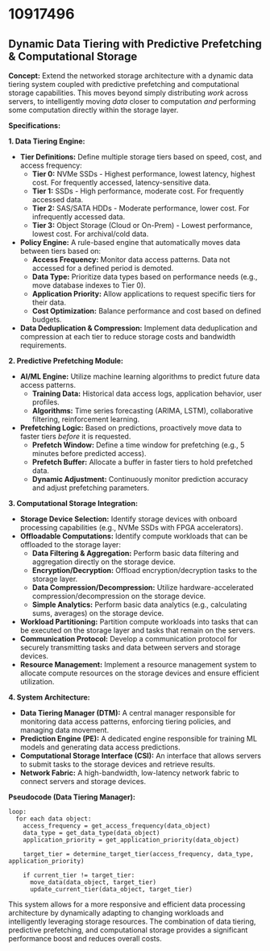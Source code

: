 # 10917496

## Dynamic Data Tiering with Predictive Prefetching & Computational Storage

**Concept:** Extend the networked storage architecture with a dynamic data tiering system coupled with predictive prefetching and computational storage capabilities. This moves beyond simply distributing *work* across servers, to intelligently moving *data* closer to computation *and* performing some computation directly within the storage layer.

**Specifications:**

**1. Data Tiering Engine:**

*   **Tier Definitions:** Define multiple storage tiers based on speed, cost, and access frequency:
    *   **Tier 0:** NVMe SSDs - Highest performance, lowest latency, highest cost. For frequently accessed, latency-sensitive data.
    *   **Tier 1:** SSDs - High performance, moderate cost. For frequently accessed data.
    *   **Tier 2:** SAS/SATA HDDs - Moderate performance, lower cost. For infrequently accessed data.
    *   **Tier 3:** Object Storage (Cloud or On-Prem) - Lowest performance, lowest cost. For archival/cold data.
*   **Policy Engine:**  A rule-based engine that automatically moves data between tiers based on:
    *   **Access Frequency:**  Monitor data access patterns.  Data not accessed for a defined period is demoted.
    *   **Data Type:**  Prioritize data types based on performance needs (e.g., move database indexes to Tier 0).
    *   **Application Priority:**  Allow applications to request specific tiers for their data.
    *   **Cost Optimization:** Balance performance and cost based on defined budgets.
*   **Data Deduplication & Compression:** Implement data deduplication and compression at each tier to reduce storage costs and bandwidth requirements.

**2. Predictive Prefetching Module:**

*   **AI/ML Engine:** Utilize machine learning algorithms to predict future data access patterns.
    *   **Training Data:**  Historical data access logs, application behavior, user profiles.
    *   **Algorithms:**  Time series forecasting (ARIMA, LSTM), collaborative filtering, reinforcement learning.
*   **Prefetching Logic:** Based on predictions, proactively move data to faster tiers *before* it is requested.
    *   **Prefetch Window:** Define a time window for prefetching (e.g., 5 minutes before predicted access).
    *   **Prefetch Buffer:** Allocate a buffer in faster tiers to hold prefetched data.
    *   **Dynamic Adjustment:** Continuously monitor prediction accuracy and adjust prefetching parameters.

**3. Computational Storage Integration:**

*   **Storage Device Selection:**  Identify storage devices with onboard processing capabilities (e.g., NVMe SSDs with FPGA accelerators).
*   **Offloadable Computations:** Identify compute workloads that can be offloaded to the storage layer:
    *   **Data Filtering & Aggregation:**  Perform basic data filtering and aggregation directly on the storage device.
    *   **Encryption/Decryption:**  Offload encryption/decryption tasks to the storage layer.
    *   **Data Compression/Decompression:**  Utilize hardware-accelerated compression/decompression on the storage device.
    *   **Simple Analytics:**  Perform basic data analytics (e.g., calculating sums, averages) on the storage device.
*   **Workload Partitioning:** Partition compute workloads into tasks that can be executed on the storage layer and tasks that remain on the servers.
*   **Communication Protocol:** Develop a communication protocol for securely transmitting tasks and data between servers and storage devices.
*   **Resource Management:** Implement a resource management system to allocate compute resources on the storage devices and ensure efficient utilization.

**4. System Architecture:**

*   **Data Tiering Manager (DTM):** A central manager responsible for monitoring data access patterns, enforcing tiering policies, and managing data movement.
*   **Prediction Engine (PE):**  A dedicated engine responsible for training ML models and generating data access predictions.
*   **Computational Storage Interface (CSI):** An interface that allows servers to submit tasks to the storage devices and retrieve results.
*   **Network Fabric:** A high-bandwidth, low-latency network fabric to connect servers and storage devices.



**Pseudocode (Data Tiering Manager):**

```
loop:
  for each data object:
    access_frequency = get_access_frequency(data_object)
    data_type = get_data_type(data_object)
    application_priority = get_application_priority(data_object)

    target_tier = determine_target_tier(access_frequency, data_type, application_priority)

    if current_tier != target_tier:
      move_data(data_object, target_tier)
      update_current_tier(data_object, target_tier)
```

This system allows for a more responsive and efficient data processing architecture by dynamically adapting to changing workloads and intelligently leveraging storage resources. The combination of data tiering, predictive prefetching, and computational storage provides a significant performance boost and reduces overall costs.